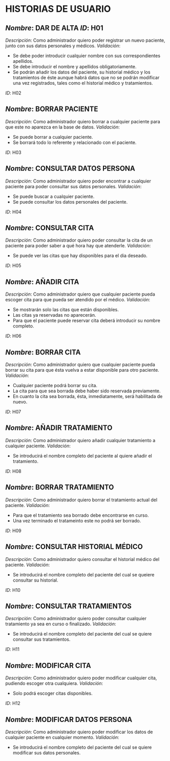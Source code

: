 # **HISTORIAS DE USUARIO**

## *Nombre*: **DAR DE ALTA** *ID*: H01 

*Descripción*: Como administrador quiero poder registrar un nuevo paciente, junto con sus datos personales y médicos.
 *Validación*:
* Se debe poder introducir cualquier nombre con sus correspondientes apellidos.
* Se debe introducir el nombre y apellidos obligatoriamente.
* Se podrán añadir los datos del paciente, su historial médico y los tratamientos de éste aunque habrá datos que no se podrán modificar una vez registrados, tales como el historial médico y tratamientos.
 

*ID*: H02       
## *Nombre*: **BORRAR PACIENTE**

*Descripción*: Como administrador quiero borrar a cualquier paciente para que este no aparezca en la base de datos.
 *Validación*:
* Se puede borrar a cualquier paciente.
* Se borrará todo lo referente y relacionado con el paciente.


*ID*: H03       
## *Nombre*: **CONSULTAR DATOS PERSONA**

*Descripción*: Como administrador quiero poder encontrar a cualquier paciente para poder consultar sus datos personales.
 *Validación*:
* Se puede buscar a cualquier paciente.
* Se puede consultar los datos personales del paciente.


*ID*: H04       
## *Nombre*: **CONSULTAR CITA**

*Descripción*: Como administrador quiero poder consultar la cita de un paciente para poder saber a qué hora hay que atenderle.
 *Validación*:
* Se puede ver las citas que hay disponibles para el dia deseado.
 

*ID*: H05       
## *Nombre*: **AÑADIR CITA**

*Descripción*: Como administrador quiero que cualquier paciente pueda escoger cita para que pueda ser atendido por el médico.
 *Validación*:
* Se mostrarán solo las citas que están disponibles.
* Las citas ya reservadas no aparecerán.
* Para que el paciente puede reservar cita deberá introducir su nombre completo.

 
*ID*: H06       
## *Nombre*: **BORRAR CITA**

*Descripción*: Como administrador quiero que cualquier paciente pueda borrar su cita para que ésta vuelva a estar disponible para otro paciente.
 *Validación*:
* Cualquier paciente podrá borrar su cita. 
* La cita para que sea borrada debe haber sido reservada previamente.
* En cuanto la cita sea borrada, ésta, inmediatamente, será habilitada de nuevo.


*ID*: H07
## *Nombre*: **AÑADIR TRATAMIENTO**

*Descripción*: Como administrador quiero añadir cualquier tratamiento a cualquier paciente. 
 *Validación*:
* Se introducirá el nombre completo del paciente al quiere añadir el tratamiento.


*ID*: H08
## *Nombre*: **BORRAR TRATAMIENTO**

*Descripción*: Como administrador quiero borrar el tratamiento actual del paciente.
 *Validación*:
* Para que el tratamiento sea borrado debe encontrarse en curso.
* Una vez terminado el tratameinto este no podrá ser borrado.


*ID*: H09
## *Nombre*: **CONSULTAR HISTORIAL MÉDICO**

*Descripción*: Como administrador quiero consultar el historial médico del paciente.
 *Validación*: 
* Se introducirá el nombre completo del paciente del cual se queiere consultar su historial.


*ID*: H10
## *Nombre*: **CONSULTAR TRATAMIENTOS**

*Descripción*: Como administrador quiero poder consultar cualquier tratamiento ya sea en curso o finalizado.
 *Validación*:
* Se introducirá el nombre completo del paciente del cual se quiere consultar sus tratamientos.


*ID*: H11
## *Nombre*: **MODIFICAR CITA**

*Descripción*: Como administrador quiero poder modificar cualquier cita, pudiendo escoger otra cualquiera.
 *Validación*:
* Solo podrá escoger citas disponibles.


*ID*: H12
## *Nombre*: **MODIFICAR DATOS PERSONA**

*Descripción*: Como administrador quiero poder modificar los datos de cualquier paciente en cualquier momento.
*Validación*:
* Se introducirá el nombre completo del paciente del cual se quiere modificar sus datos personales. 
